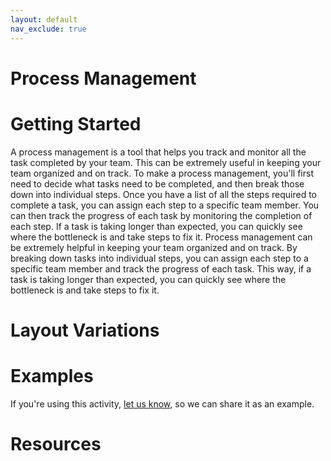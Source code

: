 ```yaml
---
layout: default
nav_exclude: true
---
```


# Process Management

# Getting Started

A process management is a tool that helps you track and monitor all the task completed by your team. This can be extremely useful in keeping your team organized and on track. To make a process management, you'll first need to decide what tasks need to be completed, and then break those down into individual steps. Once you have a list of all the steps required to complete a task, you can assign each step to a specific team member. You can then track the progress of each task by monitoring the completion of each step. If a task is taking longer than expected, you can quickly see where the bottleneck is and take steps to fix it. Process management can be extremely helpful in keeping your team organized and on track. By breaking down tasks into individual steps, you can assign each step to a specific team member and track the progress of each task. This way, if a task is taking longer than expected, you can quickly see where the bottleneck is and take steps to fix it.

# Layout Variations
# Examples
If you're using this activity, [let us know](https://github.com/Standards-and-Practices/structured-rapid-development/issues/new?assignees=&labels=documentation&template=example-submission.md&title=Example+of+%5Byour+pattern+here%5D), so we can share it as an example.
# Resources